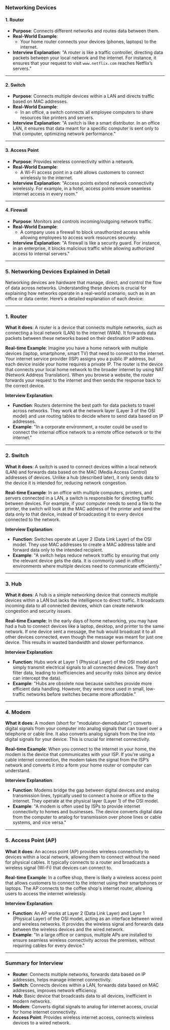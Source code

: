 ### **Networking Devices**

#### **1. Router**
- **Purpose**: Connects different networks and routes data between them.
- **Real-World Example**:
  - Your home router connects your devices (phones, laptops) to the internet.
- **Interview Explanation**:
  "A router is like a traffic controller, directing data packets between your local network and the internet. For instance, it ensures that your request to visit `www.netflix.com` reaches Netflix’s servers."

---

#### **2. Switch**
- **Purpose**: Connects multiple devices within a LAN and directs traffic based on MAC addresses.
- **Real-World Example**:
  - In an office, a switch connects all employee computers to share resources like printers and servers.
- **Interview Explanation**:
  "A switch is like a smart distributor. In an office LAN, it ensures that data meant for a specific computer is sent only to that computer, optimizing network performance."

---

#### **3. Access Point**
- **Purpose**: Provides wireless connectivity within a network.
- **Real-World Example**:
  - A Wi-Fi access point in a café allows customers to connect wirelessly to the internet.
- **Interview Explanation**:
  "Access points extend network connectivity wirelessly. For example, in a hotel, access points ensure seamless internet access in every room."

---

#### **4. Firewall**
- **Purpose**: Monitors and controls incoming/outgoing network traffic.
- **Real-World Example**:
  - A company uses a firewall to block unauthorized access while allowing employees to access work resources securely.
- **Interview Explanation**:
  "A firewall is like a security guard. For instance, in an enterprise, it blocks malicious traffic while allowing authorized access to internal servers."

---

### **5. Networking Devices Explained in Detail**

Networking devices are hardware that manage, direct, and control the flow of data across networks. Understanding these devices is crucial for explaining how networks operate in a real-world scenario, such as in an office or data center. Here’s a detailed explanation of each device:

---

### **1. Router**

**What it does**: A router is a device that connects multiple networks, such as connecting a local network (LAN) to the internet (WAN). It forwards data packets between these networks based on their destination IP address.

**Real-time Example**:
Imagine you have a home network with multiple devices (laptop, smartphone, smart TV) that need to connect to the internet. Your internet service provider (ISP) assigns you a public IP address, but each device inside your home requires a private IP. The router is the device that connects your local home network to the broader internet by using NAT (Network Address Translation). When you browse a website, the router forwards your request to the internet and then sends the response back to the correct device.

**Interview Explanation**:
- **Function**: Routers determine the best path for data packets to travel across networks. They work at the network layer (Layer 3 of the OSI model) and use routing tables to decide where to send data based on IP addresses.
- **Example**: "In a corporate environment, a router could be used to connect the internal office network to a remote office network or to the internet."

---

### **2. Switch**

**What it does**: A switch is used to connect devices within a local network (LAN) and forwards data based on the MAC (Media Access Control) addresses of devices. Unlike a hub (described later), it only sends data to the device it is intended for, reducing network congestion.

**Real-time Example**:
In an office with multiple computers, printers, and servers connected in a LAN, a switch is responsible for directing traffic between devices. For example, if your computer needs to send a file to the printer, the switch will look at the MAC address of the printer and send the data only to that device, instead of broadcasting it to every device connected to the network.

**Interview Explanation**:
- **Function**: Switches operate at Layer 2 (Data Link Layer) of the OSI model. They use MAC addresses to create a MAC address table and forward data only to the intended recipient.
- **Example**: "A switch helps reduce network traffic by ensuring that only the relevant device gets the data. It is commonly used in office environments where multiple devices need to communicate efficiently."

---

### **3. Hub**

**What it does**: A hub is a simple networking device that connects multiple devices within a LAN but lacks the intelligence to direct traffic. It broadcasts incoming data to all connected devices, which can create network congestion and security issues.

**Real-time Example**:
In the early days of home networking, you may have had a hub to connect devices like a laptop, desktop, and printer to the same network. If one device sent a message, the hub would broadcast it to all other devices connected, even though the message was meant for just one device. This results in wasted bandwidth and slower performance.

**Interview Explanation**:
- **Function**: Hubs work at Layer 1 (Physical Layer) of the OSI model and simply transmit electrical signals to all connected devices. They don't filter data, leading to inefficiencies and security risks (since any device can intercept the data).
- **Example**: "Hubs are obsolete now because switches provide more efficient data handling. However, they were once used in small, low-traffic networks before switches became more affordable."

---

### **4. Modem**

**What it does**: A modem (short for "modulator-demodulator") converts digital signals from your computer into analog signals that can travel over a telephone or cable line. It also converts analog signals from the line into digital signals for your device. This is crucial for internet connectivity.

**Real-time Example**:
When you connect to the internet in your home, the modem is the device that communicates with your ISP. If you're using a cable internet connection, the modem takes the signal from the ISP’s network and converts it into a form your home router or computer can understand.

**Interview Explanation**:
- **Function**: Modems bridge the gap between digital devices and analog transmission lines, typically used to connect a home or office to the internet. They operate at the physical layer (Layer 1) of the OSI model.
- **Example**: "A modem is often used by ISPs to provide internet connectivity to homes and businesses. The device converts digital data from the computer to analog for transmission over phone lines or cable systems, and vice versa."

---

### **5. Access Point (AP)**

**What it does**: An access point (AP) provides wireless connectivity to devices within a local network, allowing them to connect without the need for physical cables. It typically connects to a router and broadcasts a wireless signal (Wi-Fi) that devices can connect to.

**Real-time Example**:
In a coffee shop, there is likely a wireless access point that allows customers to connect to the internet using their smartphones or laptops. The AP connects to the coffee shop's internet router, allowing users to access the internet wirelessly.

**Interview Explanation**:
- **Function**: An AP works at Layer 2 (Data Link Layer) and Layer 1 (Physical Layer) of the OSI model, acting as an interface between wired and wireless networks. It provides the wireless signal and forwards data between the wireless devices and the wired network.
- **Example**: "In a large office or campus, multiple APs are installed to ensure seamless wireless connectivity across the premises, without requiring cables for every device."

---

### **Summary for Interview**
- **Router**: Connects multiple networks, forwards data based on IP addresses, helps manage internet connectivity.
- **Switch**: Connects devices within a LAN, forwards data based on MAC addresses, improves network efficiency.
- **Hub**: Basic device that broadcasts data to all devices, inefficient in modern networks.
- **Modem**: Converts digital signals to analog for internet access, crucial for home internet connectivity.
- **Access Point**: Provides wireless internet access, connects wireless devices to a wired network.